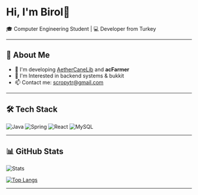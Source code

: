 # Hi, I'm Birol👋

🎓 Computer Engineering Student | 💻 Developer from Turkey

---

## 🚀 About Me
- 🌱 I'm developing [AetherCaneLib](https://github.com/AetherCane/AetherCaneLib) and **acFarmer**
- 🔭 I'm Interested in backend systems & bukkit
- 📫 Contact me: scropytr@gmail.com

---

## 🛠️ Tech Stack
![Java](https://img.shields.io/badge/Java-orange?style=for-the-badge&logo=java&logoColor=white)
![Spring](https://img.shields.io/badge/Spring-green?style=for-the-badge&logo=spring&logoColor=white)
![React](https://img.shields.io/badge/React-blue?style=for-the-badge&logo=react&logoColor=white)
![MySQL](https://img.shields.io/badge/MySQL-darkblue?style=for-the-badge&logo=mysql&logoColor=white)

---

## 📊 GitHub Stats
![Stats](https://github-readme-stats.vercel.app/api?username=birolozturkk&show_icons=true&theme=tokyonight)

[![Top Langs](https://github-readme-stats.vercel.app/api/top-langs/?username=birolozturkk&theme=tokyonight&layout=compact)](https://github.com/birolozturkk/github-readme-stats)

---
